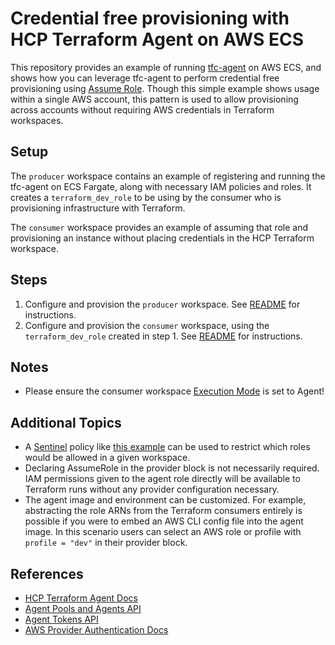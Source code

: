 # Credential free provisioning with HCP Terraform Agent on AWS ECS

This repository provides an example of running [tfc-agent](https://hub.docker.com/r/hashicorp/tfc-agent) on AWS ECS, and shows how you can leverage tfc-agent to perform credential free provisioning using [Assume Role](https://registry.terraform.io/providers/hashicorp/aws/latest/docs#assume-role). Though this simple example shows usage within a single AWS account, this pattern is used to allow provisioning across accounts without requiring AWS credentials in Terraform workspaces.

## Setup
The `producer` workspace contains an example of registering and running the tfc-agent on ECS Fargate, along with necessary IAM policies and roles. It creates a `terraform_dev_role` to be using by the consumer who is provisioning infrastructure with Terraform.

The `consumer` workspace provides an example of assuming that role and provisioning an instance without placing credentials in the HCP Terraform workspace.

## Steps
1. Configure and provision the `producer` workspace. See [README](./producer/README.md) for instructions.
2. Configure and provision the `consumer` workspace, using the `terraform_dev_role` created in step 1. See [README](./consumer/README.md) for instructions.

## Notes
* Please ensure the consumer workspace [Execution Mode](https://developer.hashicorp.com/terraform/cloud-docs/workspaces/settings#execution-mode) is set to Agent!

## Additional Topics
* A [Sentinel](https://developer.hashicorp.com/terraform/cloud-docs/policy-enforcement/define-policies/custom-sentinel) policy like [this example](https://github.com/hashicorp/terraform-sentinel-policies/blob/main/aws/restrict-assumed-roles-by-workspace.sentinel) can be used to restrict which roles would be allowed in a given workspace.
* Declaring AssumeRole in the provider block is not necessarily required. IAM permissions given to the agent role directly will be available to Terraform runs without any provider configuration necessary.
* The agent image and environment can be customized. For example, abstracting the role ARNs from the Terraform consumers entirely is possible if you were to embed an AWS CLI config file into the agent image. In this scenario users can select an AWS role or profile with `profile = "dev"` in their provider block.

## References
* [HCP Terraform Agent Docs](https://developer.hashicorp.com/terraform/cloud-docs/agents)
* [Agent Pools and Agents API](https://developer.hashicorp.com/terraform/cloud-docs/api-docs/agents)
* [Agent Tokens API](https://developer.hashicorp.com/terraform/cloud-docs/api-docs/agent-tokens)
* [AWS Provider Authentication Docs](https://registry.terraform.io/providers/hashicorp/aws/latest/docs#codebuild-ecs-and-eks-roles)
